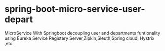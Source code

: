 # spring-boot-micro-service-user-depart
MicroService With Springboot decoupling user and departments funtionality using Eureka Service Registery Server,Zipkin,Sleuth,Spring cloud, Hystrix ,etc
